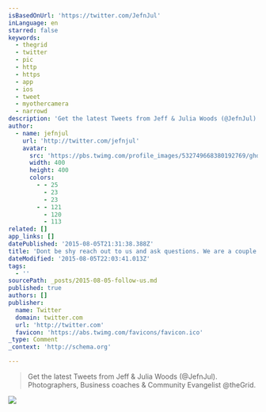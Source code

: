 ```yaml
---
isBasedOnUrl: 'https://twitter.com/JefnJul'
inLanguage: en
starred: false
keywords:
  - thegrid
  - twitter
  - pic
  - http
  - https
  - app
  - ios
  - tweet
  - myothercamera
  - narrowd
description: 'Get the latest Tweets from Jeff & Julia Woods (@JefnJul). Photographers,  Business coaches  & Community Evangelist @theGrid. '
author:
  - name: jefnjul
    url: 'http://twitter.com/jefnjul'
    avatar:
      src: 'https://pbs.twimg.com/profile_images/532749668380192769/ghd_-o8C_400x400.jpeg'
      width: 400
      height: 400
      colors:
        - - 25
          - 23
          - 23
        - - 121
          - 120
          - 113
related: []
app_links: []
datePublished: '2015-08-05T21:31:38.388Z'
title: 'Dont be shy reach out to us and ask questions. We are a couple who know a thing or two about working together. When you stop learning, stop listening, stop looking and asking questions, always new questions, then it is time to die. '
dateModified: '2015-08-05T22:03:41.013Z'
tags:
  - ''
sourcePath: _posts/2015-08-05-follow-us.md
published: true
authors: []
publisher:
  name: Twitter
  domain: twitter.com
  url: 'http://twitter.com'
  favicon: 'https://abs.twimg.com/favicons/favicon.ico'
_type: Comment
_context: 'http://schema.org'

---
```

> Get the latest Tweets from Jeff & Julia Woods (@JefnJul). Photographers, Business coaches & Community Evangelist @theGrid. 

![](https://the-grid-user-content.s3-us-west-2.amazonaws.com/501d8c59-bdef-4e15-a736-2db91cf650c5.jpg)